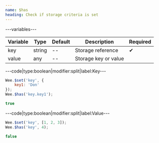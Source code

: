```yaml
---
name: $has
heading: Check if storage criteria is set
---
```


---variables---

| Variable | Type | Default | Description | Required |
| -- | -- | -- | -- | -- |
| key | string | -- | Storage reference | ✔ |
| value | any | -- | Storage key or value ||

---code|type:boolean|modifier:split|label:Key---

```javascript
Wee.$set('key', {
	key1: 'Don'
});
Wee.$has('key.key1');
```

```javascript
true
```

---code|type:boolean|modifier:split|label:Value---

```javascript
Wee.$set('key', [1, 2, 3]);
Wee.$has('key', 4);
```

```javascript
false
```